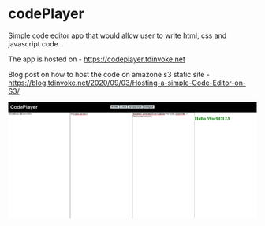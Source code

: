 # codePlayer
Simple code editor app that would allow user to write html, css and javascript code.

The app is hosted on - https://codeplayer.tdinvoke.net

Blog post on how to host the code on amazone s3 static site - https://blog.tdinvoke.net/2020/09/03/Hosting-a-simple-Code-Editor-on-S3/

![](./img/screencap.PNG)